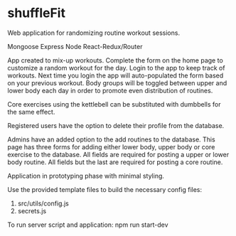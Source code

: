 # shuffleFit
Web application for randomizing routine workout sessions.

Mongoose Express Node React-Redux/Router

App created to mix-up workouts. Complete the form
on the home page to customize a random workout for
the day. Login to the app to keep track of workouts. 
Next time you login the app will auto-populated 
the form based on your previous workout. Body groups 
will be toggled between upper and lower body each 
day in order to promote even distribution of 
routines.

Core exercises using the kettlebell can be
substituted with dumbbells for the same effect.

Registered users have the option to delete 
their profile from the database.

Admins have an added option to the add routines to 
the database. This page has three forms for adding 
either lower body, upper body or core exercise to 
the database. All fields are required for posting 
a upper or lower body routine. All fields but the 
last are required for posting a core routine.

Application in prototyping phase with minimal styling.

Use the provided template files to build the necessary config files:
1. src/utils/config.js
2. secrets.js

To run server script and application:
npm run start-dev
